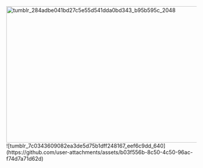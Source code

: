 <img width="2048" height="361" alt="tumblr_284adbe041bd27c5e55d541dda0bd343_b95b595c_2048" src="https://github.com/user-attachments/assets/42804915-4102-47eb-9b4f-6202ce122292" />
![tumblr_7c0343609082ea3de5d75b1dff248167_eef6c9dd_640](https://github.com/user-attachments/assets/b03f556b-8c50-4c50-96ac-f74d7a71d62d)
